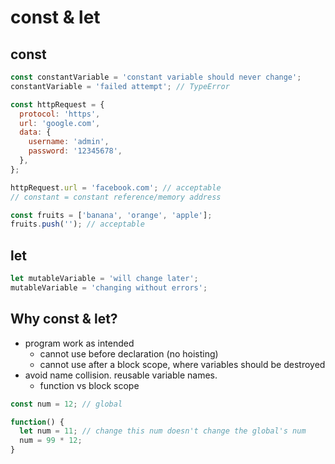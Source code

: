 # const & let

## const
```javascript
const constantVariable = 'constant variable should never change';
constantVariable = 'failed attempt'; // TypeError

const httpRequest = {
  protocol: 'https',
  url: 'google.com',
  data: {
    username: 'admin',
    password: '12345678',
  },
};

httpRequest.url = 'facebook.com'; // acceptable
// constant = constant reference/memory address

const fruits = ['banana', 'orange', 'apple'];
fruits.push(''); // acceptable
```

## let
```javascript
let mutableVariable = 'will change later';
mutableVariable = 'changing without errors';
```

## Why const & let?
- program work as intended
  - cannot use before declaration (no hoisting)
  - cannot use after a block scope, where variables should be destroyed
- avoid name collision. reusable variable names.
  - function vs block scope

```javascript
const num = 12; // global

function() {
  let num = 11; // change this num doesn't change the global's num
  num = 99 * 12;
}
```
